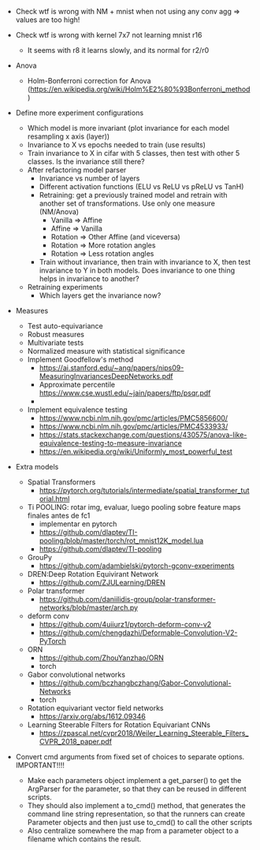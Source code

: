 * Check wtf is wrong with NM + mnist when not using any conv agg => values are too high!
* Check wtf is wrong with kernel 7x7 not learning mnist r16
    * It seems with r8 it learns slowly, and its normal for r2/r0
    
* Anova
    * Holm-Bonferroni correction for Anova (https://en.wikipedia.org/wiki/Holm%E2%80%93Bonferroni_method)
* Define more experiment configurations
    * Which model is more invariant (plot invariance for each model resampling x axis (layer))
    * Invariance to X vs epochs needed to train (use results)
    * Train invariance to X in cifar with 5 classes, then test with other 5 classes. Is the invariance still there?
    * After refactoring model parser  
        * Invariance vs number of layers
        * Different activation functions (ELU vs ReLU vs pReLU vs TanH)
        * Retraining: get a previously trained model and retrain with another set of transformations. Use only one measure (NM/Anova)
            * Vanilla => Affine
            * Affine => Vanilla
            * Rotation => Other Affine (and viceversa)
            * Rotation => More rotation angles
            * Rotation => Less rotation angles
        * Train without invariance, then train with invariance to X, then test invariance to Y in both models. Does invariance to one thing helps in invariance to another?
    * Retraining experiments
        * Which layers get the invariance now?       

* Measures    
    * Test auto-equivariance
    * Robust measures
    * Multivariate tests
    * Normalized measure with statistical significance
    * Implement Goodfellow's method
        * https://ai.stanford.edu/~ang/papers/nips09-MeasuringInvariancesDeepNetworks.pdf
        * Approximate percentile https://www.cse.wustl.edu/~jain/papers/ftp/psqr.pdf
        * 
    * Implement equivalence testing
        * https://www.ncbi.nlm.nih.gov/pmc/articles/PMC5856600/
        * https://www.ncbi.nlm.nih.gov/pmc/articles/PMC4533933/
        * https://stats.stackexchange.com/questions/430575/anova-like-equivalence-testing-to-measure-invariance
        * https://en.wikipedia.org/wiki/Uniformly_most_powerful_test
        
* Extra models      
    * Spatial Transformers 
        * https://pytorch.org/tutorials/intermediate/spatial_transformer_tutorial.html
    * Ti POOLING: rotar img, evaluar, luego pooling sobre feature maps finales antes de fc1
        * implementar en pytorch
        * https://github.com/dlaptev/TI-pooling/blob/master/torch/rot_mnist12K_model.lua
        * https://github.com/dlaptev/TI-pooling
    * GrouPy
        * https://github.com/adambielski/pytorch-gconv-experiments
    * DREN:Deep Rotation Equivirant Network
        * https://github.com/ZJULearning/DREN
    * Polar transformer
        * https://github.com/daniilidis-group/polar-transformer-networks/blob/master/arch.py
    * deform conv
        * https://github.com/4uiiurz1/pytorch-deform-conv-v2
        * https://github.com/chengdazhi/Deformable-Convolution-V2-PyTorch
    * ORN
        * https://github.com/ZhouYanzhao/ORN
        * torch    
    * Gabor convolutional networks
        * https://github.com/bczhangbczhang/Gabor-Convolutional-Networks
        * torch
    * Rotation equivariant vector field networks
        * https://arxiv.org/abs/1612.09346
    *   Learning Steerable Filters for Rotation Equivariant CNNs
        * https://zpascal.net/cvpr2018/Weiler_Learning_Steerable_Filters_CVPR_2018_paper.pdf
            
* Convert cmd arguments from fixed set of choices to separate options. IMPORTANT!!!!
    * Make each parameters object implement a get_parser() to get the ArgParser for the parameter, so that they can be reused in different scripts.
    * They should also implement a to_cmd() method, that generates the command line string representation, so that the runners can create Parameter objects and then just use to_cmd() to call the other scripts
    * Also centralize somewhere the map from a parameter object to a filename which contains the result.




